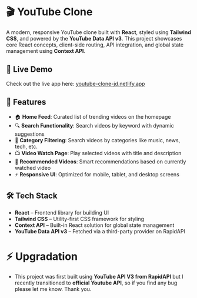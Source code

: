 # 🎬 YouTube Clone

A modern, responsive YouTube clone built with **React**, styled using **Tailwind CSS**, and powered by the **YouTube Data API v3**. This project showcases core React concepts, client-side routing, API integration, and global state management using **Context API**.

## 🚀 Live Demo

Check out the live app here: [youtube-clone-jd.netlify.app](https://youtube-clone-jd.netlify.app/)

## 📸 Features

- 🏠 **Home Feed**: Curated list of trending videos on the homepage
- 🔍 **Search Functionality**: Search videos by keyword with dynamic suggestions
- 🎯 **Category Filtering**: Search videos by categories like music, news, tech, etc.
- 📺 **Video Watch Page**: Play selected videos with title and description
- 🤝 **Recommended Videos**: Smart recommendations based on currently watched video
- ⚡ **Responsive UI**: Optimized for mobile, tablet, and desktop screens

## 🛠 Tech Stack

- **React** – Frontend library for building UI
- **Tailwind CSS** – Utility-first CSS framework for styling
- **Context API** – Built-in React solution for global state management
- **YouTube Data API v3** – Fetched via a third-party provider on RapidAPI

# ⚡ Upgradation

- This project was first built using **YouTube API V3 from RapidAPI** but I recently transitioned to **official Youtube API**, so if you find any bug please let me know. Thank you.

